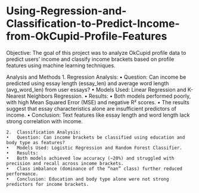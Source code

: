 # Using-Regression-and-Classification-to-Predict-Income-from-OkCupid-Profile-Features

Objective:
The goal of this project was to analyze OkCupid profile data to predict users’ income and classify income brackets based on profile features using machine learning techniques.

Analysis and Methods
	1.	Regression Analysis:
	•	Question: Can income be predicted using essay length (essay_len) and average word length (avg_word_len) from user essays?
	•	Models Used: Linear Regression and K-Nearest Neighbors Regression.
	•	Results:
	•	Both models performed poorly, with high Mean Squared Error (MSE) and negative R² scores.
	•	The results suggest that essay characteristics alone are insufficient predictors of income.
	•	Conclusion: Text features like essay length and word length lack strong correlation with income.

	2.	Classification Analysis:
	•	Question: Can income brackets be classified using education and body type as features?
	•	Models Used: Logistic Regression and Random Forest Classifier.
	•	Results:
	•	Both models achieved low accuracy (~20%) and struggled with precision and recall across income brackets.
	•	Class imbalance (dominance of the “nan” class) further reduced performance.
	•	Conclusion: Education and body type alone were not strong predictors for income brackets.

